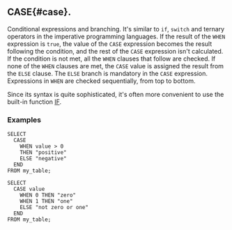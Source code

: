 ## CASE{#case}.

Conditional expressions and branching. It's similar to `if`, `switch` and ternary operators in the imperative programming languages.
If the result of the `WHEN` expression is `true`, the value of the `CASE` expression becomes the result following the condition, and the rest of the `CASE` expression isn't calculated. If the condition is not met, all the `WHEN` clauses that follow are checked. If none of the `WHEN` clauses are met, the `CASE` value is assigned the result from the `ELSE` clause.
The `ELSE` branch is mandatory in the `CASE` expression. Expressions in `WHEN` are checked sequentially, from top to bottom.

Since its syntax is quite sophisticated, it's often more convenient to use the built-in function [IF](../../../builtins/basic.md#if).

### Examples

```yql
SELECT
  CASE
    WHEN value > 0
    THEN "positive"
    ELSE "negative"
  END
FROM my_table;
```

```yql
SELECT
  CASE value
    WHEN 0 THEN "zero"
    WHEN 1 THEN "one"
    ELSE "not zero or one"
  END
FROM my_table;
```

